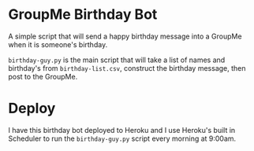 # GroupMe Birthday Bot

A simple script that will send a happy birthday message into a GroupMe when it is someone's birthday.

`birthday-guy.py` is the main script that will take a list of names and birthday's from `birthday-list.csv`, construct the birthday message, then post to the GroupMe.

# Deploy

I have this birthday bot deployed to Heroku and I use Heroku's built in Scheduler to run the `birthday-guy.py` script every morning at 9:00am. 
